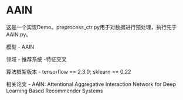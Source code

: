 # AAIN

这是一个实现Demo。preprocess_ctr.py用于对数据进行预处理，执行先于AAIN.py。

模型 - AAIN

领域 - 推荐系统 -特征交叉

算法框架版本 - tensorflow == 2.3.0; sklearn == 0.22

相关论文 - AAIN: Attentional Aggregative Interaction Network for Deep Learning Based Recommender Systems
